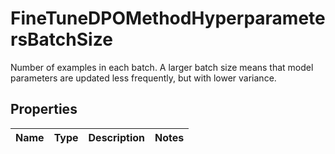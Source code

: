 

# FineTuneDPOMethodHyperparametersBatchSize

Number of examples in each batch. A larger batch size means that model parameters are updated less frequently, but with lower variance. 

## Properties

| Name | Type | Description | Notes |
|------------ | ------------- | ------------- | -------------|



